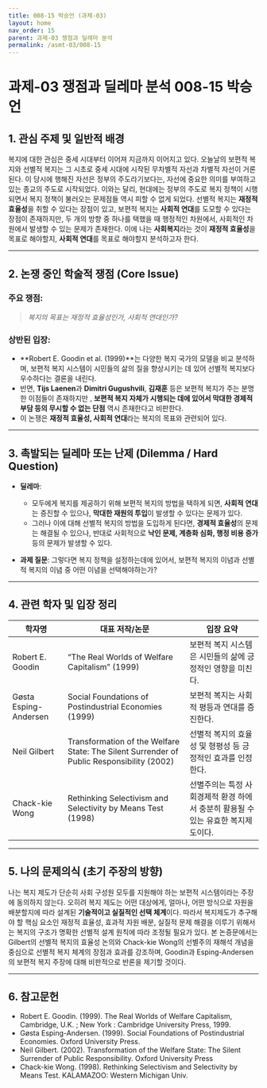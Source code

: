 ```yaml
---
title: 008-15 박승언 (과제-03)
layout: home
nav_order: 15
parent: 과제-03 쟁점과 딜레마 분석
permalink: /asmt-03/008-15
---
```


# 과제-03 쟁점과 딜레마 분석 008-15 박승언 

## 1. 관심 주제 및 일반적 배경

복지에 대한 관심은 중세 시대부터 이어져 지금까지 이어지고 있다. 오늘날의 보편적 복지와 선별적 복지는 그 시초로 중세 시대에 시작된 무차별적 자선과 차별적 자선이 거론된다. 이 당시에 행해진 자선은 정부의 주도라기보다는, 자선에 중요한 의미를 부여하고 있는 종교의 주도로 시작되었다. 이와는 달리, 현대에는 정부의 주도로 복지 정책이 시행되면서 복지 정책이 불러오는 문제점들 역시 피할 수 없게 되었다. 선별적 복지는 **재정적 효율성**을 취할 수 있다는 장점이 있고, 보편적 복지는 **사회적 연대**를 도모할 수 있다는 장점이 존재하지만, 두 개의 방향 중 하나를 택했을 때 행정적인 차원에서, 사회적인 차원에서 발생할 수 있는 문제가 존재한다. 이에 나는 **사회복지**라는 것이 **재정적 효율성**을 목표로 해야할지, **사회적 연대**를 목표로 해야할지 분석하고자 한다. 

---

## 2. 논쟁 중인 학술적 쟁점 (Core Issue)

### 주요 쟁점:  

> *복지의 목표는 재정적 효율성인가, 사회적 연대인가?*

### 상반된 입장:
- **Robert E. Goodin et al. (1999)**는 다양한 복지 국가의 모델을 비교 분석하며, 보편적 복지 시스템이 시민들의 삶의 질을 향상시키는 데 있어 선별적 복지보다 우수하다는 결론을 내린다.
- 반면, **Tijs Laenen**과 **Dimitri Gugushvili**, **김재훈** 등은 보편적 복지가 주는 분명한 이점들이 존재하지만 , **보편적 복지 자체가 시행되는 데에 있어서 막대한 경제적 부담 등의 무시할 수 없는 단점** 역시 존재한다고 비판한다.
- 이 논쟁은 **재정적 효율성, 사회적 연대**라는 복지의 목표와 관련되어 있다.

---

## 3. 촉발되는 딜레마 또는 난제 (Dilemma / Hard Question)

- **딜레마**: 
  - 모두에게 복지를 제공하기 위해 보편적 복지의 방법을 택하게 되면, **사회적 연대**는 증진할 수 있으나, **막대한 재원의 투입**이 발생할 수 있다는 문제가 있다.  
  - 그러나 이에 대해 선별적 복지의 방법을 도입하게 된다면, **경제적 효율성**의 문제는 해결될 수 있으나, 반대로 사회적으로 **낙인 문제, 계층화 심화, 행정 비용 증가**등의 문제가 발생할 수 있다.

- **과제 질문**: 그렇다면 복지 정책을 설정하는데에 있어서, 보편적 복지의 이념과 선별적 복지의 이념 중 어떤 이념을 선택해야하는가?

---

## 4. 관련 학자 및 입장 정리

| 학자명             | 대표 저작/논문                                   | 입장 요약 |
|--------------------|---------------------------------------------------|-----------|
| Robert E. Goodin   | “The Real Worlds of Welfare Capitalism” (1999)                       | 보편적 복지 시스템은 시민들의 삶에 긍정적인 영향을 미친다. |
| Gøsta Esping-Andersen    | Social Foundations of Postindustrial Economies (1999)          | 보편적 복지는 사회적 평등과 연대를 증진한다. |
| Neil Gilbert | Transformation of the Welfare State: The Silent Surrender of Public Responsibility (2002) | 선별적 복지의 효율성 및 형평성 등 긍정적인 효과를 인정한다. |
| Chack-kie Wong     | Rethinking Selectivism and Selectivity by Means Test (1998)      | 선별주의는 특정 사회경제적 환경 하에서 충분히 활용될 수 있는 유효한 복지제도이다. |

---

## 5. 나의 문제의식 (초기 주장의 방향)

나는 복지 제도가 단순히 사회 구성원 모두를 지원해야 하는 보편적 시스템이라는 주장에 동의하지 않는다. 오히려 복지 제도는 어떤 대상에게, 얼마나, 어떤 방식으로 자원을 배분할지에 따라 설계된 **기술적이고 실질적인 선택 체계**이다. 따라서 복지제도가 추구해야 할 핵심 요소인 재정적 효율성, 효과적 자원 배분, 실질적 문제 해결을 이루기 위해서는 복지의 구조가 명확한 선별적 설계 원칙에 따라 조정될 필요가 있다. 본 논증문에서는 Gilbert의 선별적 복지의 효율성 논의와 Chack-kie Wong의 선별주의 재해석 개념을 중심으로 선별적 복지 체계의 장점과 효과를 강조하며, Goodin과 Esping-Andersen의 보편적 복지 주장에 대해 비판적으로 반론을 제기할 것이다.

---

## 6. 참고문헌

- Robert E. Goodin. (1999). The Real Worlds of Welfare Capitalism, Cambridge, U.K. ; New York : Cambridge University Press, 1999.  
- Gøsta Esping-Andersen. (1999). Social Foundations of Postindustrial Economies. Oxford University Press.  
- Neil Gilbert. (2002). Transformation of the Welfare State: The Silent Surrender of Public Responsibility. Oxford University Press 
- Chack-kie Wong. (1998). Rethinking Selectivism and Selectivity by Means Test. KALAMAZOO: Western Michigan Univ.  

